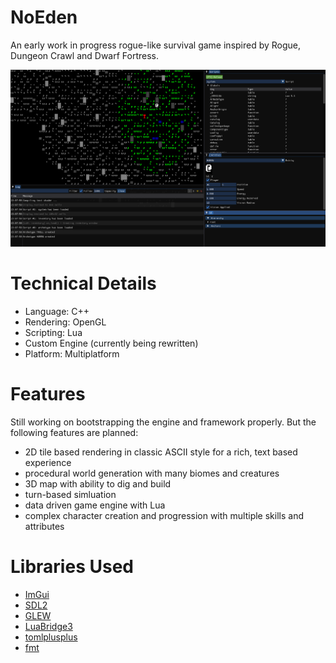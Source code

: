 # NoEden

An early work in progress rogue-like survival game inspired by Rogue, Dungeon Crawl and Dwarf Fortress.

![Image](./noeden.webp)

# Technical Details

* Language: C++
* Rendering: OpenGL
* Scripting: Lua
* Custom Engine (currently being rewritten)
* Platform: Multiplatform

# Features

Still working on bootstrapping the engine and framework properly. But the following features are planned:

* 2D tile based rendering in classic ASCII style for a rich, text based experience
* procedural world generation with many biomes and creatures
* 3D map with ability to dig and build
* turn-based simluation 
* data driven game engine with Lua
* complex character creation and progression with multiple skills and attributes

# Libraries Used

* [ImGui](https://github.com/ocornut/imgui)
* [SDL2](https://www.libsdl.org/)
* [GLEW](https://glew.sourceforge.net/)
* [LuaBridge3](https://github.com/kunitoki/LuaBridge3)
* [tomlplusplus](https://github.com/marzer/tomlplusplus)
* [fmt](https://github.com/fmtlib/fmt)
